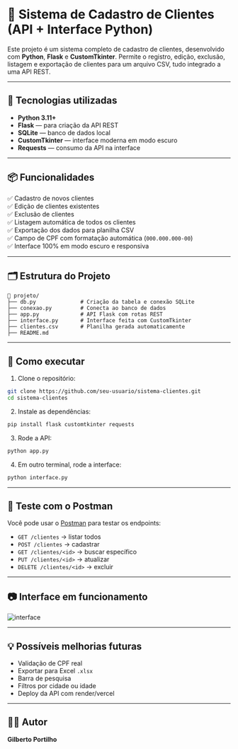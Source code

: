 
# 🧾 Sistema de Cadastro de Clientes (API + Interface Python)

Este projeto é um sistema completo de cadastro de clientes, desenvolvido com **Python**, **Flask** e **CustomTkinter**. Permite o registro, edição, exclusão, listagem e exportação de clientes para um arquivo CSV, tudo integrado a uma API REST.

---

## 🚀 Tecnologias utilizadas

- **Python 3.11+**
- **Flask** — para criação da API REST
- **SQLite** — banco de dados local
- **CustomTkinter** — interface moderna em modo escuro
- **Requests** — consumo da API na interface

---

## 📦 Funcionalidades

✅ Cadastro de novos clientes  
✅ Edição de clientes existentes  
✅ Exclusão de clientes  
✅ Listagem automática de todos os clientes  
✅ Exportação dos dados para planilha CSV  
✅ Campo de CPF com formatação automática (`000.000.000-00`)  
✅ Interface 100% em modo escuro e responsiva

---

## 🗂 Estrutura do Projeto

```
📁 projeto/
├── db.py              # Criação da tabela e conexão SQLite
├── conexao.py         # Conecta ao banco de dados
├── app.py             # API Flask com rotas REST
├── interface.py       # Interface feita com CustomTkinter
├── clientes.csv       # Planilha gerada automaticamente
├── README.md
```

---

## 🔧 Como executar

1. Clone o repositório:

```bash
git clone https://github.com/seu-usuario/sistema-clientes.git
cd sistema-clientes
```

2. Instale as dependências:

```bash
pip install flask customtkinter requests
```

3. Rode a API:

```bash
python app.py
```

4. Em outro terminal, rode a interface:

```bash
python interface.py
```

---

## 🧪 Teste com o Postman

Você pode usar o [Postman](https://www.postman.com/) para testar os endpoints:

- `GET /clientes` → listar todos
- `POST /clientes` → cadastrar
- `GET /clientes/<id>` → buscar específico
- `PUT /clientes/<id>` → atualizar
- `DELETE /clientes/<id>` → excluir

---

## 📷 Interface em funcionamento

![interface](https://via.placeholder.com/800x400?text=Coloque+um+print+aqui+da+sua+interface)

---

## 💡 Possíveis melhorias futuras

- Validação de CPF real
- Exportar para Excel `.xlsx`
- Barra de pesquisa
- Filtros por cidade ou idade
- Deploy da API com render/vercel

---

## 🧑‍💻 Autor

**Gilberto Portilho**  
